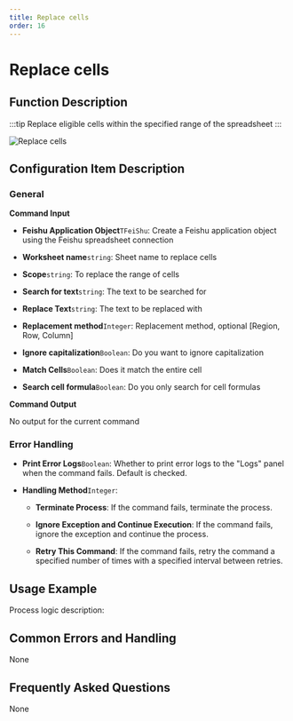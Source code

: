 ```yaml
---
title: Replace cells
order: 16
---
```


# Replace cells

## Function Description

:::tip 
Replace eligible cells within the specified range of the spreadsheet
:::

![Replace cells](../../../../assets/Replace%20cells_command.png)

## Configuration Item Description

### General

**Command Input**

- **Feishu Application Object**`TFeiShu`: Create a Feishu application object using the Feishu spreadsheet connection

- **Worksheet name**`string`: Sheet name to replace cells

- **Scope**`string`: To replace the range of cells

- **Search for text**`string`: The text to be searched for

- **Replace Text**`string`: The text to be replaced with

- **Replacement method**`Integer`: Replacement method, optional [Region, Row, Column]

- **Ignore capitalization**`Boolean`: Do you want to ignore capitalization

- **Match Cells**`Boolean`: Does it match the entire cell

- **Search cell formula**`Boolean`: Do you only search for cell formulas


**Command Output**

No output for the current command

### Error Handling

- **Print Error Logs**`Boolean`: Whether to print error logs to the "Logs" panel when the command fails. Default is checked. 

- **Handling Method**`Integer`:

    - **Terminate Process**: If the command fails, terminate the process.

    - **Ignore Exception and Continue Execution**: If the command fails, ignore the exception and continue the process.

    - **Retry This Command**: If the command fails, retry the command a specified number of times with a specified interval between retries.

## Usage Example

Process logic description:

## Common Errors and Handling

None

## Frequently Asked Questions

None

